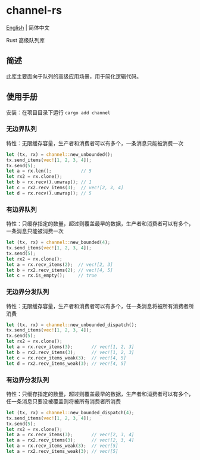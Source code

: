 # channel-rs

[English](README.md) | 简体中文

Rust 高级队列库

## 简述

此库主要面向于队列的高级应用场景，用于简化逻辑代码。

## 使用手册

安装：在项目目录下运行 `cargo add channel`

### 无边界队列

特性：无限缓存容量，生产者和消费者可以有多个，一条消息只能被消费一次

```rust
let (tx, rx) = channel::new_unbounded();
tx.send_items(vec![1, 2, 3, 4]);
tx.send(5);
let a = rx.len();           // 5
let rx2 = rx.clone();
let b = rx.recv().unwrap(); // 1
let c = rx2.recv_items(3);  // vec![2, 3, 4]
let d = rx.recv().unwrap(); // 5
```

### 有边界队列

特性：只缓存指定的数量，超过则覆盖最早的数据，生产者和消费者可以有多个，一条消息只能被消费一次

```rust
let (tx, rx) = channel::new_bounded(4);
tx.send_items(vec![1, 2, 3, 4]);
tx.send(5);
let rx2 = rx.clone();
let a = rx.recv_items(2);  // vec![2, 3]
let b = rx2.recv_items(2); // vec![4, 5]
let c = rx.is_empty();     // true
```

### 无边界分发队列

特性：无限缓存容量，生产者和消费者可以有多个，任一条消息将被所有消费者所消费

```rust
let (tx, rx) = channel::new_unbounded_dispatch();
tx.send_items(vec![1, 2, 3, 4]);
tx.send(5);
let rx2 = rx.clone();
let a = rx.recv_items(3);       // vec![1, 2, 3]
let b = rx2.recv_items(3);      // vec![1, 2, 3]
let c = rx.recv_items_weak(3);  // vec![4, 5]
let d = rx2.recv_items_weak(3); // vec![4, 5]
```

### 有边界分发队列

特性：只缓存指定的数量，超过则覆盖最早的数据，生产者和消费者可以有多个，任一条消息只要没被覆盖则将被所有消费者所消费

```rust
let (tx, rx) = channel::new_bounded_dispatch(4);
tx.send_items(vec![1, 2, 3, 4]);
tx.send(5);
let rx2 = rx.clone();
let a = rx.recv_items(3);       // vec![2, 3, 4]
let a = rx2.recv_items(3);      // vec![2, 3, 4]
let a = rx.recv_items_weak(3);  // vec![5]
let a = rx2.recv_items_weak(3); // vec![5]
```
